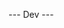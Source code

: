 --- Dev ---

<script>
  const ws = new WebSocket("ws://localhost:4242");
  ws.onmessage = (event) => {
    if (event.data === "reload") {
      location.reload();
    }
  };
</script>
